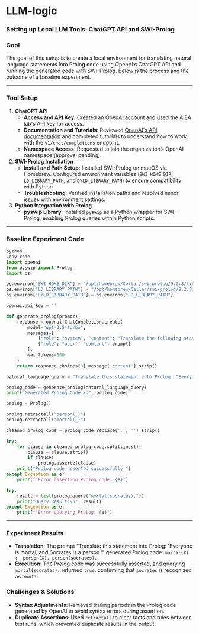 # LLM-logic
### **Setting up Local LLM Tools: ChatGPT API and SWI-Prolog**

### **Goal**

The goal of this setup is to create a local environment for translating natural language statements into Prolog code using OpenAI’s ChatGPT API and running the generated code with SWI-Prolog. Below is the process and the outcome of a baseline experiment.

---

### **Tool Setup**

1. **ChatGPT API**
    - **Access and API Key**: Created an OpenAI account and used the AIEA lab's API key for access.
    - **Documentation and Tutorials**: Reviewed [OpenAI's API documentation](https://platform.openai.com/docs/overview) and completed tutorials to understand how to work with the `v1/chat/completions` endpoint.
    - **Namespace Access**: Requested to join the organization’s OpenAI namespace (approval pending).
2. **SWI-Prolog Installation**
    - **Install and Path Setup**: Installed SWI-Prolog on macOS via Homebrew. Configured environment variables (`SWI_HOME_DIR`, `LD_LIBRARY_PATH`, and `DYLD_LIBRARY_PATH`) to ensure compatibility with Python.
    - **Troubleshooting**: Verified installation paths and resolved minor issues with environment settings.
3. **Python Integration with Prolog**
    - **pyswip Library**: Installed `pyswip` as a Python wrapper for SWI-Prolog, enabling Prolog queries within Python scripts.

---

### **Baseline Experiment Code**

```python
python
Copy code
import openai
from pyswip import Prolog
import os

os.environ["SWI_HOME_DIR"] = "/opt/homebrew/Cellar/swi-prolog/9.2.8/libexec"
os.environ["LD_LIBRARY_PATH"] = "/opt/homebrew/Cellar/swi-prolog/9.2.8/lib/swipl/lib/arm64-darwin"
os.environ["DYLD_LIBRARY_PATH"] = os.environ["LD_LIBRARY_PATH"]

openai.api_key = ''  

def generate_prolog(prompt):
    response = openai.ChatCompletion.create(
        model="gpt-3.5-turbo",
        messages=[
            {"role": "system", "content": "Translate the following statement into Prolog code."},
            {"role": "user", "content": prompt}
        ],
        max_tokens=100
    )
    return response.choices[0].message['content'].strip()

natural_language_query = "Translate this statement into Prolog: 'Everyone is mortal, and Socrates is a person.'"

prolog_code = generate_prolog(natural_language_query)
print("Generated Prolog Code:\n", prolog_code)

prolog = Prolog()

prolog.retractall("person(_)")
prolog.retractall("mortal(_)")

cleaned_prolog_code = prolog_code.replace('.', '').strip()

try:
    for clause in cleaned_prolog_code.splitlines():
        clause = clause.strip()
        if clause:
            prolog.assertz(clause)
    print("Prolog code asserted successfully.")
except Exception as e:
    print(f"Error asserting Prolog code: {e}")

try:
    result = list(prolog.query("mortal(socrates)."))
    print("Query Result:\n", result)
except Exception as e:
    print(f"Error querying Prolog: {e}")

```

---

### **Experiment Results**

- **Translation**: The prompt “Translate this statement into Prolog: 'Everyone is mortal, and Socrates is a person.'” generated Prolog code: `mortal(X) :- person(X). person(socrates).`
- **Execution**: The Prolog code was successfully asserted, and querying `mortal(socrates).` returned `true`, confirming that `socrates` is recognized as mortal.

### **Challenges & Solutions**

- **Syntax Adjustments**: Removed trailing periods in the Prolog code generated by OpenAI to avoid syntax errors during assertion.
- **Duplicate Assertions**: Used `retractall` to clear facts and rules between test runs, which prevented duplicate results in the output.
